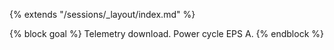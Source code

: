 {% extends "/sessions/_layout/index.md" %}

{% block goal %}
Telemetry download. Power cycle EPS A.
{% endblock %}
